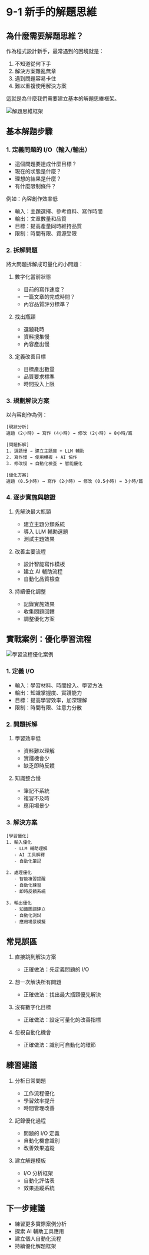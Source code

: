 # 9-1 新手的解題思維

## 為什麼需要解題思維？

作為程式設計新手，最常遇到的困境就是：
1. 不知道從何下手
2. 解決方案雜亂無章
3. 遇到問題容易卡住
4. 難以重複使用解決方案

這就是為什麼我們需要建立基本的解題思維框架。

![解題思維框架](images/problem-solving-flow.svg)

## 基本解題步驟

### 1. 定義問題的 I/O（輸入/輸出）
- 這個問題要達成什麼目標？
- 現在的狀態是什麼？
- 理想的結果是什麼？
- 有什麼限制條件？

例如：內容創作效率低
- 輸入：主題選擇、參考資料、寫作時間
- 輸出：文章數量和品質
- 目標：提高產量同時維持品質
- 限制：時間有限、資源受限

### 2. 拆解問題
將大問題拆解成可量化的小問題：

1. 數字化當前狀態
   - 目前的寫作速度？
   - 一篇文章的完成時間？
   - 內容品質評分標準？

2. 找出瓶頸
   - 選題耗時
   - 資料搜集慢
   - 內容產出慢

3. 定義改善目標
   - 目標產出數量
   - 品質要求標準
   - 時間投入上限

### 3. 規劃解決方案

以內容創作為例：
```
[現狀分析]
選題 (2小時) → 寫作 (4小時) → 修改 (2小時) = 8小時/篇

[問題拆解]
1. 選題慢 → 建立主題庫 + LLM 輔助
2. 寫作慢 → 使用模板 + AI 協作
3. 修改慢 → 自動化檢查 + 智能優化

[優化方案]
選題 (0.5小時) → 寫作 (2小時) → 修改 (0.5小時) = 3小時/篇
```

### 4. 逐步實施與驗證

1. 先解決最大瓶頸
   - 建立主題分類系統
   - 導入 LLM 輔助選題
   - 測試主題效果

2. 改善主要流程
   - 設計智能寫作模板
   - 建立 AI 輔助流程
   - 自動化品質檢查

3. 持續優化調整
   - 記錄實施效果
   - 收集問題回饋
   - 調整優化方案

## 實戰案例：優化學習流程

![學習流程優化案例](images/learning-optimization-flow-visual.svg)

### 1. 定義 I/O
- 輸入：學習材料、時間投入、學習方法
- 輸出：知識掌握度、實踐能力
- 目標：提高學習效率，加深理解
- 限制：時間有限、注意力分散

### 2. 問題拆解
1. 學習效率低
   - 資料難以理解
   - 實踐機會少
   - 缺乏即時反饋

2. 知識整合慢
   - 筆記不系統
   - 複習不及時
   - 應用場景少

### 3. 解決方案
```
[學習優化]
1. 輸入優化
   - LLM 輔助理解
   - AI 工具解釋
   - 自動化筆記

2. 處理優化
   - 智能複習提醒
   - 自動化練習
   - 即時反饋系統

3. 輸出優化
   - 知識圖譜建立
   - 自動化測試
   - 應用場景模擬
```

## 常見誤區

1. 直接跳到解決方案
   - 正確做法：先定義問題的 I/O

2. 想一次解決所有問題
   - 正確做法：找出最大瓶頸優先解決

3. 沒有數字化目標
   - 正確做法：設定可量化的改善指標

4. 忽視自動化機會
   - 正確做法：識別可自動化的環節

## 練習建議

1. 分析日常問題
   - 工作流程優化
   - 學習效率提升
   - 時間管理改善

2. 記錄優化過程
   - 問題的 I/O 定義
   - 自動化機會識別
   - 改善效果追蹤

3. 建立解題模板
   - I/O 分析框架
   - 自動化評估表
   - 效果追蹤系統

## 下一步建議

- 練習更多實際案例分析
- 探索 AI 輔助工具應用
- 建立個人自動化流程
- 持續優化解題框架
